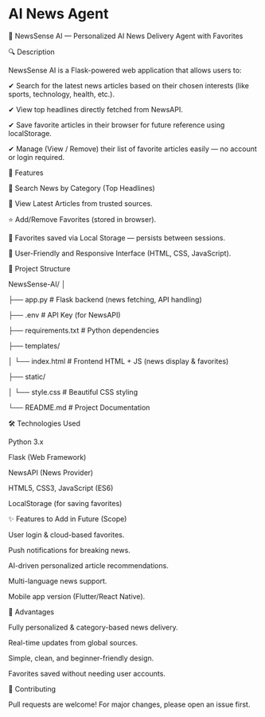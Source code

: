 # AI News Agent

📰 NewsSense AI — Personalized AI News Delivery Agent with Favorites

🔍 Description

NewsSense AI is a Flask-powered web application that allows users to:

✔ Search for the latest news articles based on their chosen interests (like sports, technology, health, etc.).

✔ View top headlines directly fetched from NewsAPI.

✔ Save favorite articles in their browser for future reference using localStorage.

✔ Manage (View / Remove) their list of favorite articles easily — no account or login required.


🚀 Features

🔎 Search News by Category (Top Headlines)

📄 View Latest Articles from trusted sources.

⭐ Add/Remove Favorites (stored in browser).

💾 Favorites saved via Local Storage — persists between sessions.

🎨 User-Friendly and Responsive Interface (HTML, CSS, JavaScript).

📁 Project Structure

NewsSense-AI/
│

├── app.py                  # Flask backend (news fetching, API handling)

├── .env                    # API Key (for NewsAPI)

├── requirements.txt        # Python dependencies

├── templates/

│   └── index.html          # Frontend HTML + JS (news display & favorites)

├── static/

│   └── style.css           # Beautiful CSS styling

└── README.md               # Project Documentation

🛠️ Technologies Used

Python 3.x

Flask (Web Framework)

NewsAPI (News Provider)

HTML5, CSS3, JavaScript (ES6)

LocalStorage (for saving favorites)

✨ Features to Add in Future (Scope)

User login & cloud-based favorites.

Push notifications for breaking news.

AI-driven personalized article recommendations.

Multi-language news support.

Mobile app version (Flutter/React Native).

📌 Advantages

Fully personalized & category-based news delivery.

Real-time updates from global sources.

Simple, clean, and beginner-friendly design.

Favorites saved without needing user accounts.

🤝 Contributing

Pull requests are welcome! For major changes, please open an issue first.
